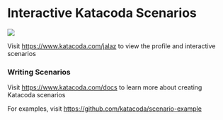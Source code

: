 # Interactive Katacoda Scenarios

[![](http://shields.katacoda.com/katacoda/jalaz/count.svg)](https://www.katacoda.com/jalaz "Get your profile on Katacoda.com")

Visit https://www.katacoda.com/jalaz to view the profile and interactive scenarios

### Writing Scenarios
Visit https://www.katacoda.com/docs to learn more about creating Katacoda scenarios

For examples, visit https://github.com/katacoda/scenario-example
